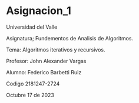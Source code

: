 # Asignacion_1
Universidad del Valle

Asignatura;
Fundementos de Analisis de Algoritmos.

Tema: Algoritmos iterativos y recursivos.

Profesor:
John Alexander Vargas

Alumno:
Federico Barbetti Ruiz

Codigo 2181247-2724

Octubre 17 de 2023
